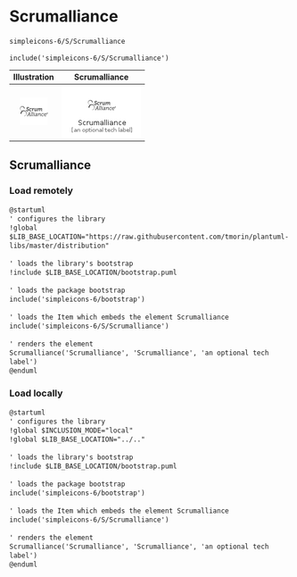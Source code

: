 # Scrumalliance


```text
simpleicons-6/S/Scrumalliance
```

```text
include('simpleicons-6/S/Scrumalliance')
```



| Illustration | Scrumalliance |
| :---: | :---: |
| ![illustration for Illustration](../../simpleicons-6/S/Scrumalliance.png) | ![illustration for Scrumalliance](../../simpleicons-6/S/Scrumalliance.Local.png) |




## Scrumalliance

### Load remotely
```plantuml
@startuml
' configures the library
!global $LIB_BASE_LOCATION="https://raw.githubusercontent.com/tmorin/plantuml-libs/master/distribution"

' loads the library's bootstrap
!include $LIB_BASE_LOCATION/bootstrap.puml

' loads the package bootstrap
include('simpleicons-6/bootstrap')

' loads the Item which embeds the element Scrumalliance
include('simpleicons-6/S/Scrumalliance')

' renders the element
Scrumalliance('Scrumalliance', 'Scrumalliance', 'an optional tech label')
@enduml
```

### Load locally
```plantuml
@startuml
' configures the library
!global $INCLUSION_MODE="local"
!global $LIB_BASE_LOCATION="../.."

' loads the library's bootstrap
!include $LIB_BASE_LOCATION/bootstrap.puml

' loads the package bootstrap
include('simpleicons-6/bootstrap')

' loads the Item which embeds the element Scrumalliance
include('simpleicons-6/S/Scrumalliance')

' renders the element
Scrumalliance('Scrumalliance', 'Scrumalliance', 'an optional tech label')
@enduml
```

